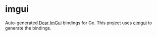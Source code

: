 # imgui

Auto-generated [Dear ImGui] bindings for Go.
This project uses [cimgui] to generate the bindings.

[Dear ImGui]: https://github.com/ocornut/imgui
[cimgui]: https://github.com/cimgui/cimgui
